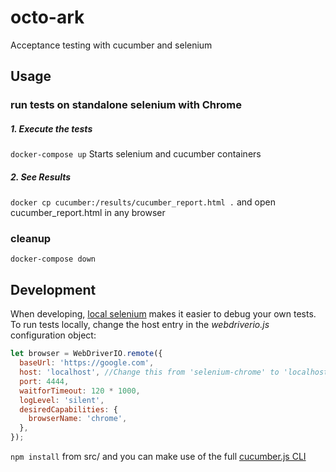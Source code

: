 # octo-ark
Acceptance testing with cucumber and selenium 

## Usage

### run tests on standalone selenium with Chrome

##### 1. Execute the tests

`docker-compose up` Starts selenium and cucumber containers

##### 2. See Results

`docker cp cucumber:/results/cucumber_report.html .` and open cucumber_report.html in any browser

### cleanup

`docker-compose down`



## Development

When developing, [local selenium](https://github.com/vvo/selenium-standalone) makes it easier to debug your own tests. To run tests locally, change the host entry in the *webdriverio.js* configuration object:

```javascript
let browser = WebDriverIO.remote({
  baseUrl: 'https://google.com',
  host: 'localhost', //Change this from 'selenium-chrome' to 'localhost'
  port: 4444,
  waitforTimeout: 120 * 1000,
  logLevel: 'silent',
  desiredCapabilities: {
    browserName: 'chrome',
  },
});
```
`npm install` from src/ and you can make use of the full [cucumber.js CLI](https://github.com/cucumber/cucumber-js/blob/master/docs/cli.md)

